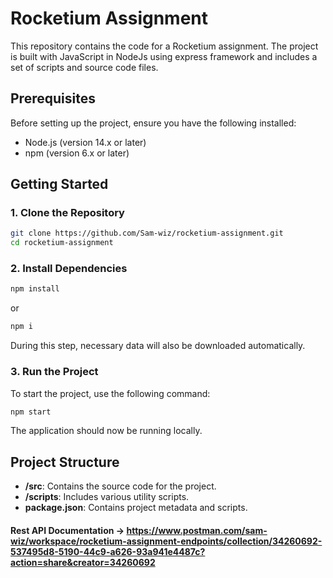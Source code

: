 # Rocketium Assignment

This repository contains the code for a Rocketium assignment. The project is built with JavaScript in NodeJs using express framework and includes a set of scripts and source code files.

## Prerequisites

Before setting up the project, ensure you have the following installed:

- Node.js (version 14.x or later)
- npm (version 6.x or later)

## Getting Started

### 1. Clone the Repository

```sh
git clone https://github.com/Sam-wiz/rocketium-assignment.git
cd rocketium-assignment
```

### 2. Install Dependencies

```sh
npm install
```
or
```sh
npm i
```

During this step, necessary data will also be downloaded automatically.

### 3. Run the Project

To start the project, use the following command:

```sh
npm start
```

The application should now be running locally.

## Project Structure

- **/src**: Contains the source code for the project.
- **/scripts**: Includes various utility scripts.
- **package.json**: Contains project metadata and scripts.

#### Rest API Documentation -> https://www.postman.com/sam-wiz/workspace/rocketium-assignment-endpoints/collection/34260692-537495d8-5190-44c9-a626-93a941e4487c?action=share&creator=34260692

